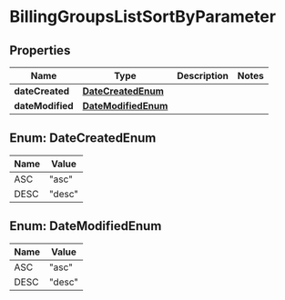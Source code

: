 

# BillingGroupsListSortByParameter


## Properties

| Name | Type | Description | Notes |
|------------ | ------------- | ------------- | -------------|
|**dateCreated** | [**DateCreatedEnum**](#DateCreatedEnum) |  |  |
|**dateModified** | [**DateModifiedEnum**](#DateModifiedEnum) |  |  |



## Enum: DateCreatedEnum

| Name | Value |
|---- | -----|
| ASC | &quot;asc&quot; |
| DESC | &quot;desc&quot; |



## Enum: DateModifiedEnum

| Name | Value |
|---- | -----|
| ASC | &quot;asc&quot; |
| DESC | &quot;desc&quot; |



